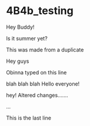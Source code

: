 # 4B4b_testing

Hey Buddy!

Is it summer yet?

This was made from a duplicate

Hey guys

Obinna typed on this line




blah blah blah
Hello everyone!

hey!
Altered changes.......

...

This is the last line











